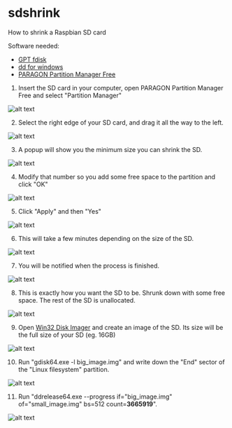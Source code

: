 # sdshrink
How to shrink a Raspbian SD card

Software needed:
- [GPT fdisk](https://sourceforge.net/projects/gptfdisk/)
- [dd for windows](http://www.chrysocome.net/dd)
- [PARAGON Partition Manager Free](https://www.paragon-software.com/free/pm-express/)

01. Insert the SD card in your computer, open PARAGON Partition Manager Free and select "Partition Manager"

![alt text](https://github.com/aristosv/sdshrink/blob/master/step1.png)

02. Select the right edge of your SD card, and drag it all the way to the left.

![alt text](https://github.com/aristosv/sdshrink/blob/master/step2.png)

03. A popup will show you the minimum size you can shrink the SD.

![alt text](https://github.com/aristosv/sdshrink/blob/master/step3.png)

04. Modify that number so you add some free space to the partition and click "OK"

![alt text](https://github.com/aristosv/sdshrink/blob/master/step4.png)

05. Click "Apply" and then "Yes"

![alt text](https://github.com/aristosv/sdshrink/blob/master/step5.png)

06. This will take a few minutes depending on the size of the SD.

![alt text](https://github.com/aristosv/sdshrink/blob/master/step6.png)

07. You will be notified when the process is finished.

![alt text](https://github.com/aristosv/sdshrink/blob/master/step7.png)

08. This is exactly how you want the SD to be. Shrunk down with some free space. The rest of the SD is unallocated.

![alt text](https://github.com/aristosv/sdshrink/blob/master/step8.png)

09. Open [Win32 Disk Imager](https://sourceforge.net/projects/win32diskimager/files/latest/download) and create an image of the SD. Its size will be the full size of your SD (eg. 16GB)

![alt text](https://github.com/aristosv/sdshrink/blob/master/step9.png)

10. Run "gdisk64.exe -l big_image.img" and write down the "End" sector of the "Linux filesystem" partition.

![alt text](https://github.com/aristosv/sdshrink/blob/master/step10.png)

11. Run "ddrelease64.exe --progress if="big_image.img" of="small_image.img" bs=512 count=**3665919**".

![alt text](https://github.com/aristosv/sdshrink/blob/master/step11.png)
